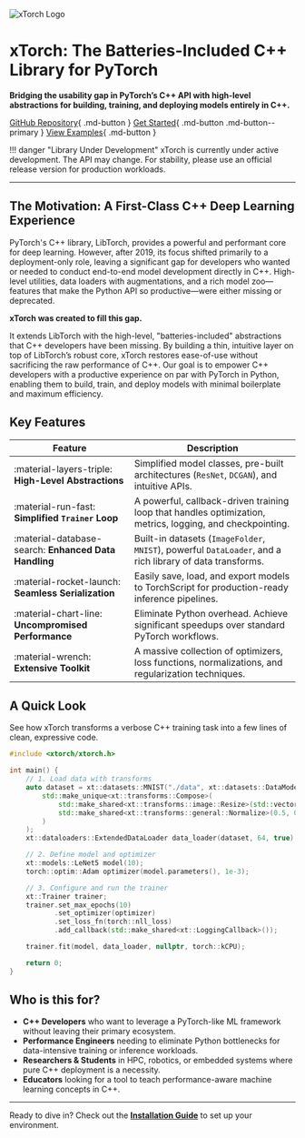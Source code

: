 ![xTorch Logo](assets/logo.png)

# xTorch: The Batteries-Included C++ Library for PyTorch

**Bridging the usability gap in PyTorch’s C++ API with high-level abstractions for building, training, and deploying models entirely in C++.**

[GitHub Repository](https://github.com/kamisaberi/xtorch){ .md-button }
[Get Started](getting-started/installation/){ .md-button .md-button--primary }
[View Examples](examples/){ .md-button }

!!! danger "Library Under Development"
    xTorch is currently under active development. The API may change. For stability, please use an official release version for production workloads.

---

## The Motivation: A First-Class C++ Deep Learning Experience

PyTorch's C++ library, LibTorch, provides a powerful and performant core for deep learning. However, after 2019, its focus shifted primarily to a deployment-only role, leaving a significant gap for developers who wanted or needed to conduct end-to-end model development directly in C++. High-level utilities, data loaders with augmentations, and a rich model zoo—features that make the Python API so productive—were either missing or deprecated.

**xTorch was created to fill this gap.**

It extends LibTorch with the high-level, "batteries-included" abstractions that C++ developers have been missing. By building a thin, intuitive layer on top of LibTorch’s robust core, xTorch restores ease-of-use without sacrificing the raw performance of C++. Our goal is to empower C++ developers with a productive experience on par with PyTorch in Python, enabling them to build, train, and deploy models with minimal boilerplate and maximum efficiency.

## Key Features

| Feature                       | Description                                                                                             |
| ----------------------------- | ------------------------------------------------------------------------------------------------------- |
| :material-layers-triple: **High-Level Abstractions** | Simplified model classes, pre-built architectures (`ResNet`, `DCGAN`), and intuitive APIs.      |
| :material-run-fast: **Simplified `Trainer` Loop**  | A powerful, callback-driven training loop that handles optimization, metrics, logging, and checkpointing. |
| :material-database-search: **Enhanced Data Handling**  | Built-in datasets (`ImageFolder`, `MNIST`), powerful `DataLoader`, and a rich library of data transforms. |
| :material-rocket-launch: **Seamless Serialization** | Easily save, load, and export models to TorchScript for production-ready inference pipelines.         |
| :material-chart-line: **Uncompromised Performance** | Eliminate Python overhead. Achieve significant speedups over standard PyTorch workflows.             |
| :material-wrench: **Extensive Toolkit**       | A massive collection of optimizers, loss functions, normalizations, and regularization techniques.      |

## A Quick Look

See how xTorch transforms a verbose C++ training task into a few lines of clean, expressive code.

```cpp
#include <xtorch/xtorch.h>

int main() {
    // 1. Load data with transforms
    auto dataset = xt::datasets::MNIST("./data", xt::datasets::DataMode::TRAIN,
        std::make_unique<xt::transforms::Compose>(
            std::make_shared<xt::transforms::image::Resize>(std::vector<int64_t>{32, 32}),
            std::make_shared<xt::transforms::general::Normalize>(0.5, 0.5)
        )
    );
    xt::dataloaders::ExtendedDataLoader data_loader(dataset, 64, true);

    // 2. Define model and optimizer
    xt::models::LeNet5 model(10);
    torch::optim::Adam optimizer(model.parameters(), 1e-3);

    // 3. Configure and run the trainer
    xt::Trainer trainer;
    trainer.set_max_epochs(10)
           .set_optimizer(optimizer)
           .set_loss_fn(torch::nll_loss)
           .add_callback(std::make_shared<xt::LoggingCallback>());

    trainer.fit(model, data_loader, nullptr, torch::kCPU);

    return 0;
}
```

## Who is this for?

-   **C++ Developers** who want to leverage a PyTorch-like ML framework without leaving their primary ecosystem.
-   **Performance Engineers** needing to eliminate Python bottlenecks for data-intensive training or inference workloads.
-   **Researchers & Students** in HPC, robotics, or embedded systems where pure C++ deployment is a necessity.
-   **Educators** looking for a tool to teach performance-aware machine learning concepts in C++.

---

Ready to dive in? Check out the [**Installation Guide**](getting-started/installation.md) to set up your environment.
